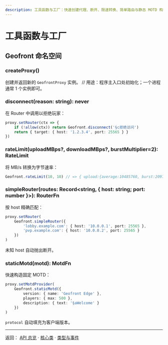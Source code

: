 ```yaml
---
description: 工具函数与工厂：快速创建代理、断开、限速转换、简单路由与静态 MOTD 构造器。
---
```


# 工具函数与工厂

## Geofront 命名空间

### createProxy()

创建并返回新的 `GeofrontProxy` 实例。
// 用途：程序主入口处初始化；一个进程通常 1 个实例即可。

### disconnect(reason: string): never

在 Router 中调用以拒绝玩家：

```ts
proxy.setRouter(ctx => {
	if (!allow(ctx)) return Geofront.disconnect('§c拒绝访问')
	return { target: { host: '1.2.3.4', port: 25565 } }
})
```

### rateLimit(uploadMBps?, downloadMBps?, burstMultiplier=2): RateLimit

将 MB/s 转换为字节速率：

```ts
Geofront.rateLimit(10, 10) // => { upload:{average:10485760, burst:20971520}, download:{...} }
```

### simpleRouter(routes: Record<string, { host: string; port: number }>): RouterFn

按 host 精确匹配：

```ts
proxy.setRouter(
	Geofront.simpleRouter({
		'lobby.example.com': { host: '10.0.0.1', port: 25565 },
		'pvp.example.com': { host: '10.0.0.2', port: 25565 }
	})
)
```

未知 host 自动抛出断开。

### staticMotd(motd): MotdFn

快速构造固定 MOTD：

```ts
proxy.setMotdProvider(
	Geofront.staticMotd({
		version: { name: 'Geofront Edge' },
		players: { max: 500 },
		description: { text: '§aWelcome' }
	})
)
```

`protocol` 自动填充为客户端版本。

---

返回： [API 总览](./) · [核心类](./core) · [类型与事件](./types-events)
